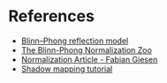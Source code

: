 # References

- [Blinn–Phong reflection model](https://en.wikipedia.org/wiki/Blinn%E2%80%93Phong_reflection_model)
- [The Blinn-Phong Normalization Zoo](http://www.thetenthplanet.de/archives/255)
- [Normalization Article - Fabian Giesen](http://www.farbrausch.de/~fg/stuff/phong.pdf)
- [Shadow mapping tutorial](http://www.opengl-tutorial.org/intermediate-tutorials/tutorial-16-shadow-mapping/)